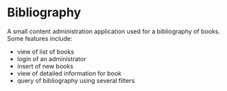 # Bibliography
A small content administration application used for a bibliography of books.
Some features include:
- view of list of books
- login of an administrator
- insert of new books
- view of detailed information for book
- query of bibliography using several filters
